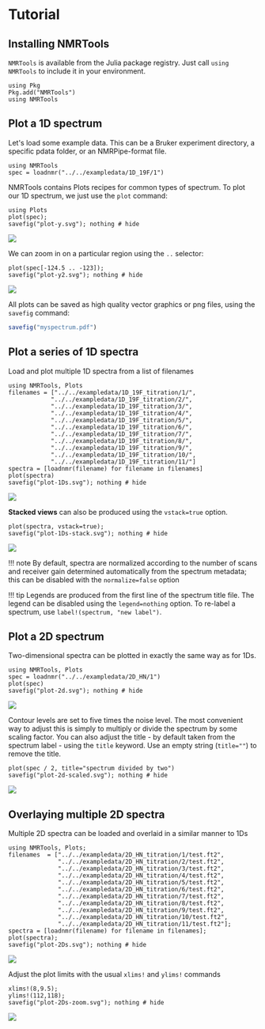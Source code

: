# Tutorial

## Installing NMRTools

`NMRTools` is available from the Julia package registry. Just call `using NMRTools` to include
it in your environment.

```@example 0
using Pkg
Pkg.add("NMRTools")
using NMRTools
```

## Plot a 1D spectrum

Let's load some example data. This can be a Bruker experiment directory, a specific pdata folder, or an NMRPipe-format file.

```@example 1
using NMRTools
spec = loadnmr("../../exampledata/1D_19F/1")
```

NMRTools contains Plots recipes for common types of spectrum. To plot our 1D spectrum, we just use
the `plot` command:

```@example 1
using Plots
plot(spec);
savefig("plot-y.svg"); nothing # hide
```

![](plot-y.svg)

We can zoom in on a particular region using the `..` selector:

```@example 1
plot(spec[-124.5 .. -123]);
savefig("plot-y2.svg"); nothing # hide
```

![](plot-y2.svg)

All plots can be saved as high quality vector graphics or png files, using the `savefig` command:

```julia
savefig("myspectrum.pdf")
```


## Plot a series of 1D spectra

Load and plot multiple 1D spectra from a list of filenames

```@example 1Ds
using NMRTools, Plots
filenames = ["../../exampledata/1D_19F_titration/1/",
            "../../exampledata/1D_19F_titration/2/",
            "../../exampledata/1D_19F_titration/3/",
            "../../exampledata/1D_19F_titration/4/",
            "../../exampledata/1D_19F_titration/5/",
            "../../exampledata/1D_19F_titration/6/",
            "../../exampledata/1D_19F_titration/7/",
            "../../exampledata/1D_19F_titration/8/",
            "../../exampledata/1D_19F_titration/9/",
            "../../exampledata/1D_19F_titration/10/",
            "../../exampledata/1D_19F_titration/11/"]
spectra = [loadnmr(filename) for filename in filenames]
plot(spectra)
savefig("plot-1Ds.svg"); nothing # hide
```

![](plot-1Ds.svg)

**Stacked views** can also be produced using the `vstack=true` option.

```@example 1Ds
plot(spectra, vstack=true);
savefig("plot-1Ds-stack.svg"); nothing # hide
```

![](plot-1Ds-stack.svg)

!!! note
    By default, spectra are normalized according to the number of scans and receiver gain determined automatically from the spectrum metadata; this can be disabled with the `normalize=false` option

!!! tip
    Legends are produced from the first line of the spectrum title file. The legend can be disabled using the `legend=nothing` option. To re-label a spectrum, use `label!(spectrum, "new label")`.



## Plot a 2D spectrum

Two-dimensional spectra can be plotted in exactly the same way as for 1Ds.

```@example 2d
using NMRTools, Plots
spec = loadnmr("../../exampledata/2D_HN/1")
plot(spec)
savefig("plot-2d.svg"); nothing # hide
```

![](plot-2d.svg)

Contour levels are set to five times the noise level. The most convenient way to adjust this is simply to multiply or divide the spectrum by some scaling factor. You can also adjust the title - by default taken from the spectrum label - using the `title` keyword. Use an empty string (`title=""`) to remove the title.

```@example 2d
plot(spec / 2, title="spectrum divided by two")
savefig("plot-2d-scaled.svg"); nothing # hide
```

![](plot-2d-scaled.svg)


## Overlaying multiple 2D spectra

Multiple 2D spectra can be loaded and overlaid in a similar manner to 1Ds

```@repl 2Ds
using NMRTools, Plots;
filenames  = ["../../exampledata/2D_HN_titration/1/test.ft2",
              "../../exampledata/2D_HN_titration/2/test.ft2",
              "../../exampledata/2D_HN_titration/3/test.ft2",
              "../../exampledata/2D_HN_titration/4/test.ft2",
              "../../exampledata/2D_HN_titration/5/test.ft2",
              "../../exampledata/2D_HN_titration/6/test.ft2",
              "../../exampledata/2D_HN_titration/7/test.ft2",
              "../../exampledata/2D_HN_titration/8/test.ft2",
              "../../exampledata/2D_HN_titration/9/test.ft2",
              "../../exampledata/2D_HN_titration/10/test.ft2",
              "../../exampledata/2D_HN_titration/11/test.ft2"];
spectra = [loadnmr(filename) for filename in filenames];
plot(spectra);
savefig("plot-2Ds.svg"); nothing # hide
```

![](plot-2Ds.svg)


Adjust the plot limits with the usual `xlims!` and `ylims!` commands

```@repl 2Ds
xlims!(8,9.5);
ylims!(112,118);
savefig("plot-2Ds-zoom.svg"); nothing # hide
```

![](plot-2Ds-zoom.svg)

